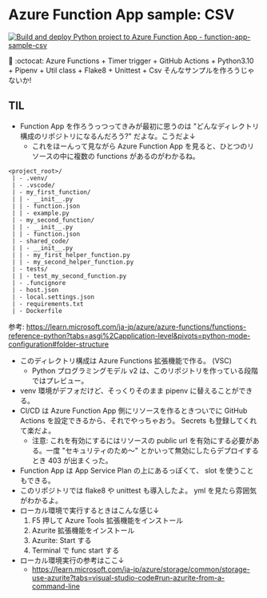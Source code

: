 Azure Function App sample: CSV
===

[![Build and deploy Python project to Azure Function App - function-app-sample-csv](https://github.com/yuu-eguci/function-app-sample-csv/actions/workflows/main_function-app-sample-csv.yml/badge.svg)](https://github.com/yuu-eguci/function-app-sample-csv/actions/workflows/main_function-app-sample-csv.yml)

🐍 :octocat: Azure Functions + Timer trigger + GitHub Actions + Python3.10 + Pipenv + Util class + Flake8 + Unittest + Csv
そんなサンプルを作ろうじゃないか!

## TIL

- Function App を作ろうっつってきみが最初に思うのは "どんなディレクトリ構成のリポジトリになるんだろう?" だよな。こうだよ↓
    - これをほーんって見ながら Azure Function App を見ると、ひとつのリソースの中に複数の functions があるのがわかるね。

```
<project_root>/
 | - .venv/
 | - .vscode/
 | - my_first_function/
 | | - __init__.py
 | | - function.json
 | | - example.py
 | - my_second_function/
 | | - __init__.py
 | | - function.json
 | - shared_code/
 | | - __init__.py
 | | - my_first_helper_function.py
 | | - my_second_helper_function.py
 | - tests/
 | | - test_my_second_function.py
 | - .funcignore
 | - host.json
 | - local.settings.json
 | - requirements.txt
 | - Dockerfile
```

参考: https://learn.microsoft.com/ja-jp/azure/azure-functions/functions-reference-python?tabs=asgi%2Capplication-level&pivots=python-mode-configuration#folder-structure

- このディレクトリ構成は Azure Functions 拡張機能で作る。 (VSC)
    - Python プログラミングモデル v2 は、このリポジトリを作っている段階ではプレビュー。
- venv 環境がデフォだけど、そっくりそのまま pipenv に替えることができる。
- CI/CD は Azure Function App 側にリソースを作るときついでに GitHub Actions を設定できるから、それでやっちゃおう。 Secrets も登録してくれて楽だよ。
    - 注意: これを有効にするにはリソースの public url を有効にする必要がある。一度 "セキュリティのため〜" とかいって無効にしたらデプロイするとき 403 が出まくった。
- Function App は App Service Plan の上にあるっぽくて、 slot を使うこともできる。
- このリポジトリでは flake8 や unittest も導入したよ。 yml を見たら雰囲気がわかるよ。
- ローカル環境で実行するときはこんな感じ↓
    1. F5 押して Azure Tools 拡張機能をインストール
    2. Azurite 拡張機能をインストール
    3. Azurite: Start する
    4. Terminal で func start する
- ローカル環境実行の参考はここ↓
    - https://learn.microsoft.com/ja-jp/azure/storage/common/storage-use-azurite?tabs=visual-studio-code#run-azurite-from-a-command-line

